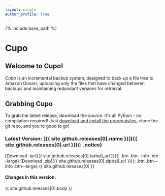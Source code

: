 ```yaml
---
layout: single
author_profile: true
---
```

{% include base_path %}

# Cupo

## Welcome to Cupo!

*Cupo* is an incremental backup system, designed to back up a file tree to Amazon Glacier, uploading only the files that have changed between backups and maintaining redundant versions for retrieval.

## Grabbing Cupo
To grab the latest release, download the source. It's all Python - no compilation required! Just [download and install the prerequisites](https://calmcl1.github.com/cupo-backup/quick-start#installing), clone the git repo, and you're good to go!

### Latest Version: **[{{ site.github.releases[0].name }}]({{ site.github.releases[0].url }})**{: .notice}

[Download .tar]({{ site.github.releases[0].tarball_url }}){: .btn .btn--info .btn--large}
[Download .zip]({{ site.github.releases[0].zipball_url }}){: .btn .btn--info .btn--large}
{{ site.github.releases[0] }}

#### Changes in this version:
{{ site.github.releases[0].body }}
